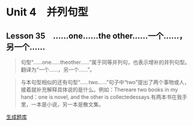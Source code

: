 ﻿ # Unit 4　并列句型
 ## Lesson 35　……one……the other……一个……，另一个……
 
> 句型“……one……theother……”属于同等并列句，也表示增补的并列句型。翻译为“一个……，另一个……”。

> 与本句型相似的还有句型“……two……”句子中“two”提出了两个事物或人，接着就补充解释具体说的是什么。例如：Thereare two books in my hand：one is novel, and the other is collectedessays.有两本书在我手里，一本是小说，另一本是散文集。


 [生成题库](./question/f035.json)